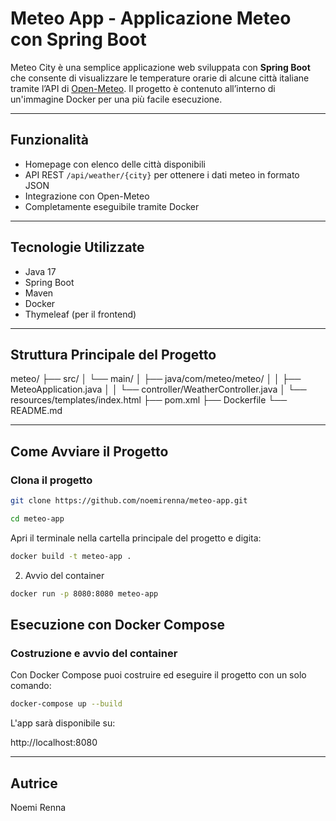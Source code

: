 #  Meteo App - Applicazione Meteo con Spring Boot

Meteo City è una semplice applicazione web sviluppata con **Spring Boot** che consente di visualizzare le temperature orarie di alcune città italiane tramite l’API di [Open-Meteo](https://open-meteo.com). Il progetto è contenuto all’interno di un'immagine Docker per una più facile esecuzione.

---

##  Funzionalità

- Homepage con elenco delle città disponibili
- API REST `/api/weather/{city}` per ottenere i dati meteo in formato JSON
- Integrazione con Open-Meteo
- Completamente eseguibile tramite Docker

---

##  Tecnologie Utilizzate

- Java 17
- Spring Boot
- Maven
- Docker
- Thymeleaf (per il frontend)

---

##  Struttura Principale del Progetto

meteo/
├── src/
│ └── main/
│ ├── java/com/meteo/meteo/
│ │ ├── MeteoApplication.java
│ │ └── controller/WeatherController.java
│ └── resources/templates/index.html
├── pom.xml
├── Dockerfile
└── README.md


---

##  Come Avviare il Progetto

###  Clona il progetto

```bash
git clone https://github.com/noemirenna/meteo-app.git

```
```bash
cd meteo-app
```
Apri il terminale nella cartella principale del progetto e digita:

```bash
docker build -t meteo-app .
```
2. Avvio del container

```bash
docker run -p 8080:8080 meteo-app
```

## Esecuzione con Docker Compose

###  Costruzione e avvio del container

Con Docker Compose puoi costruire ed eseguire il progetto con un solo comando:

```bash
docker-compose up --build
```

L'app sarà disponibile su:

http://localhost:8080


---

## Autrice 

Noemi Renna

